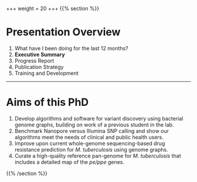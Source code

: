 +++
weight = 20
+++
{{% section %}}

# Presentation Overview

1.  What have I been doing for the last 12 months?
2.  **Executive Summary**
2. Progress Report
3. Publication Strategy
4. Training and Development

---

# Aims of this PhD

1.  Develop algorithms and software for variant discovery using bacterial genome graphs,
    building on work of a previous student in the lab.
2.  Benchmark Nanopore versus Illumina SNP calling and show our
    algorithms meet the needs of clinical and public health users.
3.  Improve upon current whole-genome sequencing-based drug resistance
    prediction for *M. tuberculosis* using genome graphs.
4.  Curate a high-quality reference pan-genome for *M. tuberculosis*
    that includes a detailed map of the *pe/ppe* genes.




{{% /section %}}
